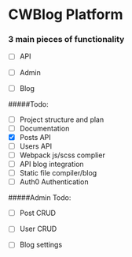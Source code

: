 # CWBlog Platform
### 3 main pieces of functionality
* [ ] API
* [ ] Admin
* [ ] Blog


#####Todo:
- [ ] Project structure and plan
- [ ] Documentation
- [x] Posts API
- [ ] Users API
- [ ] Webpack js/scss complier
- [ ] API blog integration
- [ ] Static file compiler/blog
- [ ] Auth0 Authentication

#####Admin Todo:
- [ ] Post CRUD
- [ ] User CRUD
- [ ] Blog settings

